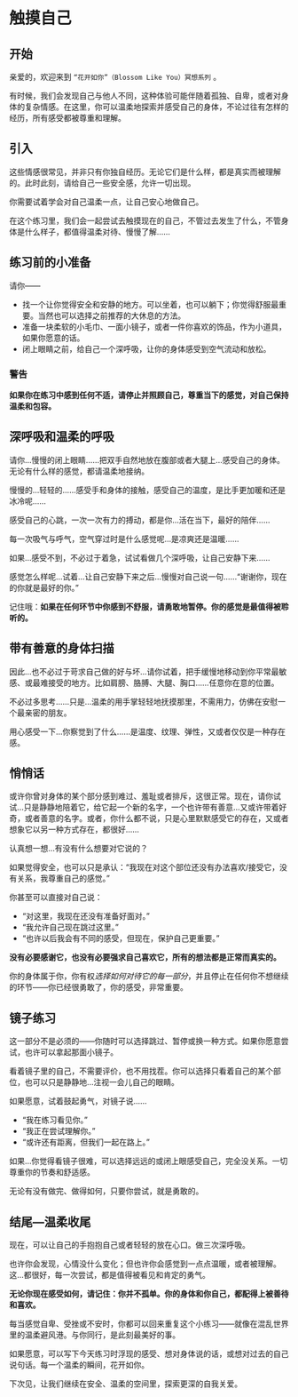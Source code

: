 # 触摸自己

## 开始

亲爱的，欢迎来到 `“花开如你”（Blossom Like You）冥想系列` 。

有时候，我们会发现自己与他人不同，这种体验可能伴随着孤独、自卑，或者对身体的复杂情感。在这里，你可以温柔地探索并感受自己的身体，不论过往有怎样的经历，所有感受都被尊重和理解。

## 引入

这些情感很常见，并非只有你独自经历。无论它们是什么样，都是真实而被理解的。此时此刻，请给自己一些安全感，允许一切出现。

你需要试着学会对自己温柔一点，让自己安心地做自己。

在这个练习里，我们会一起尝试去触摸现在的自己，不管过去发生了什么，不管身体是什么样子，都值得温柔对待、慢慢了解……

## 练习前的小准备

请你——

- 找一个让你觉得安全和安静的地方。可以坐着，也可以躺下；你觉得舒服最重要。当然也可以选择之前推荐的大休息的方法。
- 准备一块柔软的小毛巾、一面小镜子，或者一件你喜欢的饰品，作为小道具，如果你愿意的话。
- 闭上眼睛之前，给自己一个深呼吸，让你的身体感受到空气流动和放松。

### 警告

**如果你在练习中感到任何不适，请停止并照顾自己，尊重当下的感觉，对自己保持温柔和包容。**

## 深呼吸和温柔的呼吸

请你…慢慢的闭上眼睛……把双手自然地放在腹部或者大腿上…感受自己的身体。无论有什么样的感觉，都请温柔地接纳。

慢慢的…轻轻的……感受手和身体的接触，感受自己的温度，是比手更加暖和还是冰冷呢……

感受自己的心跳，一次一次有力的搏动，都是你…活在当下，最好的陪伴……

每一次吸气与呼气，空气穿过时是什么感觉呢…是凉爽还是温暖……

如果…感受不到，不必过于着急，试试看做几个深呼吸，让自己安静下来……



感觉怎么样呢…试着…让自己安静下来之后…慢慢对自己说一句……“谢谢你，现在的你就是最好的你。”

记住哦：**如果在任何环节中你感到不舒服，请勇敢地暂停。你的感觉是最值得被聆听的。**

## 带有善意的身体扫描

因此…也不必过于苛求自己做的好与坏…请你试着，把手缓慢地移动到你平常最敏感、或最难接受的地方。比如肩膀、胳膊、大腿、胸口……任意你在意的位置。

不必过多思考……只是…温柔的用手掌轻轻地抚摸那里，不需用力，仿佛在安慰一个最亲密的朋友。

用心感受一下…你察觉到了什么……是温度、纹理、弹性，又或者仅仅是一种存在感。

## 悄悄话

或许你曾对身体的某个部分感到难过、羞耻或者排斥，这很正常。现在，请你试试…只是静静地陪着它，给它起一个新的名字，一个也许带有善意…又或许带着好奇，或者善意的名字。或者，你什么都不说，只是心里默默感受它的存在，又或者想象它以另一种方式存在，都很好……

认真想一想…有没有什么想要对它说的？

如果觉得安全，也可以只是承认：“我现在对这个部位还没有办法喜欢/接受它，没有关系，我尊重自己的感觉。”

你甚至可以直接对自己说：

- “对这里，我现在还没有准备好面对。”
- “我允许自己现在跳过这里。”
- “也许以后我会有不同的感受，但现在，保护自己更重要。”

**没有必要感谢它，也没有必要强求自己喜欢它，所有的想法都是正常而真实的。**

你的身体属于你，你有权*选择如何对待它的每一部分*，并且停止在任何你不想继续的环节——你已经很勇敢了，你的感受，非常重要。

## 镜子练习

这一部分不是必须的——你随时可以选择跳过、暂停或换一种方式。如果你愿意尝试，也许可以拿起那面小镜子。

看着镜子里的自己，不需要评价，也不用找茬。你可以选择只看着自己的某个部位，也可以只是静静地…注视一会儿自己的眼睛。

如果愿意，试着鼓起勇气，对镜子说……

- “我在练习看见你。”
- “我正在尝试理解你。”
- “或许还有距离，但我们一起在路上。”

如果…你觉得看镜子很难，可以选择远远的或闭上眼感受自己，完全没关系。一切尊重你的节奏和舒适感。

无论有没有做完、做得如何，只要你尝试，就是勇敢的。

## 结尾—温柔收尾

现在，可以让自己的手抱抱自己或者轻轻的放在心口。做三次深呼吸。

也许你会发现，心情没什么变化；但也许你会感觉到一点点温暖，或者被理解。这…都很好，每一次尝试，都是值得被看见和肯定的勇气。

**无论你现在感受如何，请记住：你并不孤单。你的身体和你自己，都配得上被善待和喜欢。**

每当感觉自卑、受挫或不安时，你都可以回来重复这个小练习——就像在混乱世界里的温柔避风港。与你同行，是此刻最美好的事。

如果愿意，可以写下今天练习时浮现的感受、想对身体说的话，或想对过去的自己说句话。每一个温柔的瞬间，花开如你。

下次见，让我们继续在安全、温柔的空间里，探索更深的自我关爱。
